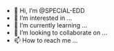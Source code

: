 - 👋 Hi, I’m @SPECIAL-EDD
- 👀 I’m interested in ...
- 🌱 I’m currently learning ...
- 💞️ I’m looking to collaborate on ...
- 📫 How to reach me ...

<!---
SPECIAL-EDD/SPECIAL-EDD is a ✨ special ✨ repository because its `README.md` (this file) appears on your GitHub profile.
You can click the Preview link to take a look at your changes.
--->
